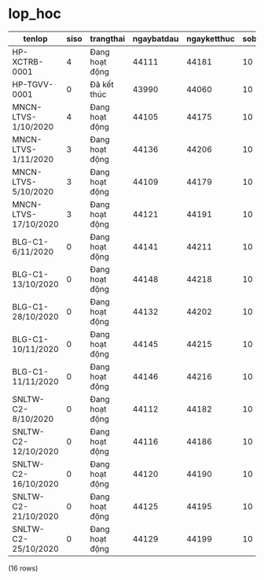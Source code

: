 lop_hoc
=======

|        tenlop        | siso |      trangthai       | ngaybatdau | ngayketthuc | sobuoi | test | ghichu | khoa_hoc_id | giao_vien_id |   |   |   | sobuoidahoc |
|----------------------|------|----------------------|------------|-------------|--------|------|--------|-------------|--------------|---|---|---|-------------|
| HP-XCTRB-0001        | 4    | Đang hoạt động | 44111      | 44181       | 10     | 49   |        | 7           | 1            |   |   |   | 7           |
| HP-TGVV-0001         | 0    | Đã kết thúc     | 43990      | 44060       | 10     | 170  |        | 8           | 2            |   |   |   | 10          |
| MNCN-LTVS-1/10/2020  | 4    | Đang hoạt động | 44105      | 44175       | 10     | 55   |        | 1           | 3            |   |   |   | 7           |
| MNCN-LTVS-1/11/2020  | 3    | Đang hoạt động | 44136      | 44206       | 10     | 24   |        | 1           | 4            |   |   |   | 3           |
| MNCN-LTVS-5/10/2020  | 3    | Đang hoạt động | 44109      | 44179       | 10     | 51   |        | 1           | 5            |   |   |   | 7           |
| MNCN-LTVS-17/10/2020 | 3    | Đang hoạt động | 44121      | 44191       | 10     | 39   |        | 1           | 7            |   |   |   | 5           |
| BLG-C1-6/11/2020     | 0    | Đang hoạt động | 44141      | 44211       | 10     | 19   |        | 2           | 9            |   |   |   | 2           |
| BLG-C1-13/10/2020    | 0    | Đang hoạt động | 44148      | 44218       | 10     | 12   |        | 2           | 10           |   |   |   | 1           |
| BLG-C1-28/10/2020    | 0    | Đang hoạt động | 44132      | 44202       | 10     | 28   |        | 2           | 11           |   |   |   | 4           |
| BLG-C1-10/11/2020    | 0    | Đang hoạt động | 44145      | 44215       | 10     | 15   |        | 2           | 12           |   |   |   | 2           |
| BLG-C1-11/11/2020    | 0    | Đang hoạt động | 44146      | 44216       | 10     | 14   |        | 2           | 13           |   |   |   | 2           |
| SNLTW-C2-8/10/2020   | 0    | Đang hoạt động | 44112      | 44182       | 10     | 48   |        | 3           | 14           |   |   |   | 6           |
| SNLTW-C2-12/10/2020  | 0    | Đang hoạt động | 44116      | 44186       | 10     | 44   |        | 3           | 15           |   |   |   | 6           |
| SNLTW-C2-16/10/2020  | 0    | Đang hoạt động | 44120      | 44190       | 10     | 40   |        | 3           | 16           |   |   |   | 5           |
| SNLTW-C2-21/10/2020  | 0    | Đang hoạt động | 44125      | 44195       | 10     | 35   |        | 3           | 17           |   |   |   | 5           |
| SNLTW-C2-25/10/2020  | 0    | Đang hoạt động | 44129      | 44199       | 10     | 31   |        | 3           | 17           |   |   |   | 4           |
(16 rows)

